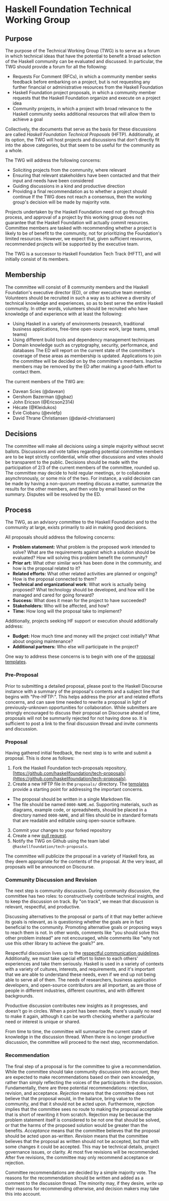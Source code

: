# Haskell Foundation Technical Working Group

## Purpose

The purpose of the Technical Working Group (TWG) is to serve as a forum in which technical ideas that have the potential to benefit a broad selection of the Haskell community can be evaluated and discussed.
In particular, the TWG should provide a forum for all the following:

 * Requests For Comment (RFCs), in which a community member seeks feedback before embarking on a project, but is not requesting any further financial or administrative resources from the Haskell Foundation
 * Haskell Foundation project proposals, in which a community member requests that the Haskell Foundation organize and execute on a project idea
 * Community projects, in which a project with broad relevance to the Haskell community seeks additional resources that will allow them to achieve a goal

Collectively, the documents that serve as the basis for these discussions are called _Haskell Foundation Technical Proposals_ (HFTP).
Additionally, at its option, the TWG will host projects and discussions that don't directly fit into the above categories, but that seem to be useful for the community as a whole.

The TWG will address the following concerns:
 * Soliciting projects from the community, where relevant
 * Ensuring that relevant stakeholders have been contacted and that their input and needs have been considered
 * Guiding discussions in a kind and productive direction
 * Providing a final recommendation as to whether a project should continue
If the TWG does not reach a consensus, then the working group's decision will be made by majority vote.

Projects undertaken by the Haskell Foundation need not go through this process, and approval of a project by this working group does not guarantee that the Haskell Foundation will actually commit resources. Committee members are tasked with recommending whether a project is likely to be of benefit to the community, not for prioritizing the Foundation's limited resources. However, we expect that, given sufficient resources, recommended projects will be supported by the executive team.

The TWG is a successor to Haskell Foundation Tech Track (HFTT), and will initially consist of its members.

## Membership

The committee will consist of 8 community members and the Haskell Foundation's executive director (ED), or other executive team member.
Volunteers should be recruited in such a way as to achieve a diversity of technical knowledge and experiences, so as to best serve the entire Haskell community.
In other words, volunteers should be recruited who have knowledge of and experience with at least the following:
 * Using Haskell in a variety of environments (research, traditional business applications, free-time open-source work, large teams, small teams)
 * Using different build tools and dependency management techniques
 * Domain knowledge such as cryptography, security, performance, and databases
The ED will report on the current state of the committee's coverage of these areas as membership is updated.
Applications to join the committee will be decided on by the committee's members.
Inactive members may be removed by the ED after making a good-faith effort to contact them.

The current members of the TWG are:
 * Davean Scies (@davean)
 * Gershom Bazerman (@gbaz)
 * John Ericson (@Ericson2314)
 * Hécate (@Kleidukos)
 * Evie Ciobanu (@eviefp)
 * David Thrane Christiansen (@david-christiansen)

## Decisions

The committee will make all decisions using a simple majority without secret ballots.
Discussions and vote tallies regarding potential committee members are to be kept strictly confidential, while other discussions and votes should be transparent to the public.
Decisions should be made with the participation of 2/3 of the current members of the committee, rounded up.
The committee may decide to hold regular meetings, or to collaborate asynchronously, or some mix of the two.
For instance, a valid decision can be made by having a non-quorum meeting discuss a matter, summarize the results for the other members, and then vote by email based on the summary.
Disputes will be resolved by the ED.

## Process

The TWG, as an advisory committee to the Haskell Foundation and to the community at large, exists primarily to aid in making good decisions. 

All proposals should address the following concerns:
 * **Problem statement:** What problem is the proposed work intended to solve? What are the requirements against which a solution should be evaluated? How will solving this problem benefit the community?
 * **Prior art:** What other similar work has been done in the community, and how is the proposal related to it?
 * **Related efforts:** What other related activities are planned or ongoing? How is the proposal connected to them?
 * **Technical and organizational work**: What work is actually being proposed? What technology should be developed, and how will it be managed and cared for going forward?
 * **Success:** What does it mean for the project to have succeeded?
 * **Stakeholders:** Who will be affected, and how?
 * **Time:** How long will the proposal take to implement?

Additionally, projects seeking HF support or execution should additionally address:
 * **Budget:** How much time and money will the project cost initially? What about ongoing maintenance?
 * **Additional partners:** Who else will participate in the project?

One way to address these concerns is to begin with one of the [proposal templates](templates/).


### Pre-Proposal
Prior to submitting a detailed proposal, please post to the Haskell Discourse instance with a summary of the proposal's contents and a subject line that begins with "Pre-HFTP:".
This helps address the prior art and related efforts concerns, and can save time needed to rewrite a proposal in light of previously-unknown opportunities for collaboration.
While submitters are strongly encouraged to discuss their proposal on Discourse ahead of time, proposals will not be summarily rejected for not having done so.
It is sufficient to post a link to the final discussion thread and invite comments and discussion.

### Proposal
Having gathered initial feedback, the next step is to write and submit a proposal.
This is done as follows:
 1. Fork the Haskell Foundation tech-proposals repository, [https://github.com/haskellfoundation/tech-proposals](https://github.com/haskellfoundation/tech-proposals).
 2. Create a new HFTP file in the `proposals/` directory. The [templates](templates/) provide a starting point for addressing the important concerns.
   * The proposal should be written in a single Markdown file.
   * The file should be named `0000-NAME.md`. Supporting materials, such as diagrams, example code, or spreadsheets, should be placed in a directory named `0000-NAME`, and all files should be in standard formats that are readable and editable using open-source software.
 3. Commit your changes to your forked repository
 4. Create a new [pull request](https://github.com/haskellfoundation/tech-proposals/pull/new).
 5. Notify the TWG on Github using the team label `@haskellfoundation/tech-proposals`.
 
The committee will publicize the proposal in a variety of Haskell fora, as they deem appropriate for the contents of the proposal.
At the very least, all proposals will be announced on Discourse.

### Community Discussion and Revision

The next step is community discussion.
During community discussion, the committee has two roles: to constructively contribute technical insights, and to keep the discussion on track.
By "on track", we mean that discussion is relevant, respectful, and productive.

Discussing alternatives to the proposal or parts of it that may better achieve its goals is relevant, as is questioning whether the goals are in fact beneficial to the community. Promoting alternative goals or proposing ways to reach them is not. In other words, comments like "you should solve this other problem instead" are not encouraged, while comments like "why not use this other library to achieve the goals?" are.

Respectful discussion lives up to the [respectful communication guidelines](https://haskell.foundation/guidelines-for-respectful-communication/). Additionally, we must take special effort to listen to each others' experiences and take them seriously. Haskell is used in a variety of contexts with a variety of cultures, interests, and requirements, and it's important that we are able to understand these needs, even if we end up not being able to serve all of them. The needs of researchers, business application developers, and open-source contributors are all important, as are those of people in different industries, different countries, and with different backgrounds.

Productive discussion contributes new insights as it progresses, and doesn't go in circles. When a point has been made, there's usually no need to make it again, although it can be worth checking whether a particular need or interest is unique or shared.

From time to time, the committee will summarize the current state of knowledge in the discussion thread. When there is no longer productive discussion, the committee will proceed to the next step, recommendation.

### Recommendation

The final step of a proposal is for the committee to give a recommendation.
While the committee should take community discussion into account, they are expected to make recommendations based on their own knowledge, rather than simply reflecting the voices of the participants in the discussion.
Fundamentally, there are three potential recommendations: rejection, revision, and acceptance.
*Rejection* means that the committee does not believe that the proposal would, in the balance, bring value to the community, and that it should not be acted upon.
Furthermore, rejection implies that the committee sees no route to making the proposal acceptable that is short of rewriting it from scratch.
Rejection may be because the problem statement itself is considered to be not one that should be solved, or that the harms of the proposed solution would be greater than the benefits.
*Acceptance* means that the committee believes that the proposal should be acted upon as-written.
*Revision* means that the committee believes that the proposal as written should not be accepted, but that with some changes it could be accepted.
This may be technical details, project governance issues, or clarity.
At most five revisions will be recommended.
After five revisions, the committee may only recommend acceptance or rejection.

Committee recommendations are decided by a simple majority vote.
The reasons for the recommendation should be written and added as a comment to the discussion thread.
The minority may, if they desire, write up their reasons for recommending otherwise, and decision makers may take this into account.
